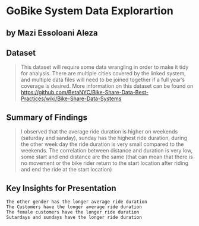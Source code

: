 # GoBike System Data Explorartion
## by Mazi Essoloani Aleza


## Dataset

> This dataset will require some data wrangling in order to make it tidy for analysis. There are multiple cities covered by the linked system, and multiple data files will need to be joined together if a full year’s coverage is desired.
More information on this dataset can be found on https://github.com/BetaNYC/Bike-Share-Data-Best-Practices/wiki/Bike-Share-Data-Systems 


## Summary of Findings

> I observed that the average ride duration is higher on weekends (saturday and sanday), sunday has the highest ride duration, during the other week day the ride duration is very small compared to the weekends. The correlation between distance and duration is very low, some start and end distance are the same (that can mean that there is no movement or the bike rider return to the start location after riding and end the ride at the start location)


## Key Insights for Presentation

>
    The other gender has the longer average ride duration
    The Customers have the longer average ride duration
    The female customers have the longer ride duration
    Sutardays and sundays have the longer ride duration
